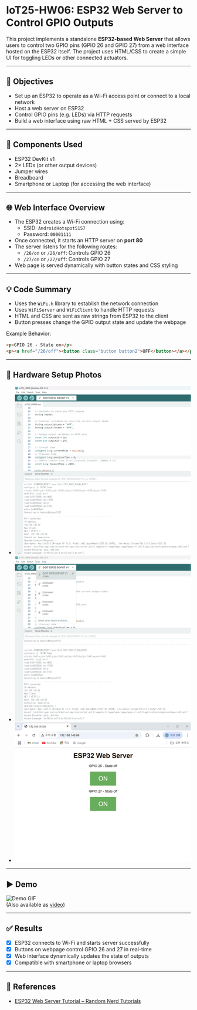 # IoT25-HW06: ESP32 Web Server to Control GPIO Outputs

This project implements a standalone **ESP32-based Web Server** that allows users to control two GPIO pins (GPIO 26 and GPIO 27) from a web interface hosted on the ESP32 itself. The project uses HTML/CSS to create a simple UI for toggling LEDs or other connected actuators.

---

## 🧾 Objectives

- Set up an ESP32 to operate as a Wi-Fi access point or connect to a local network
- Host a web server on ESP32
- Control GPIO pins (e.g. LEDs) via HTTP requests
- Build a web interface using raw HTML + CSS served by ESP32

---

## 🧰 Components Used

- ESP32 DevKit v1  
- 2× LEDs (or other output devices)  
- Jumper wires  
- Breadboard  
- Smartphone or Laptop (for accessing the web interface)  

---

## 🌐 Web Interface Overview

- The ESP32 creates a Wi-Fi connection using:
  - SSID: `AndroidHotspot5157`  
  - Password: `00001111`
- Once connected, it starts an HTTP server on **port 80**
- The server listens for the following routes:
  - `/26/on` or `/26/off`: Controls GPIO 26
  - `/27/on` or `/27/off`: Controls GPIO 27
- Web page is served dynamically with button states and CSS styling

---

## 💡 Code Summary

- Uses the `WiFi.h` library to establish the network connection
- Uses `WiFiServer` and `WiFiClient` to handle HTTP requests
- HTML and CSS are sent as raw strings from ESP32 to the client
- Button presses change the GPIO output state and update the webpage

Example Behavior:

```html
<p>GPIO 26 - State on</p>
<p><a href="/26/off"><button class="button button2">OFF</button></a></p>
```

---

## 📸 Hardware Setup Photos

- ![Setup Photo 1](./media/hw%206-1.png)  
- ![Setup Photo 2](./media/hw%206-2.png)  
- ![Setup Photo 3](./media/hw%206-3.png)

---

## ▶ Demo

![Demo GIF](./media/IoT25-HW06.gif)  
(Also available as [video](./media/IoT25-HW06.mp4))

---

## ✅ Results

- [x] ESP32 connects to Wi-Fi and starts server successfully  
- [x] Buttons on webpage control GPIO 26 and 27 in real-time  
- [x] Web interface dynamically updates the state of outputs  
- [x] Compatible with smartphone or laptop browsers  

---

## 🔗 References

- [ESP32 Web Server Tutorial – Random Nerd Tutorials](https://randomnerdtutorials.com/esp32-web-server-arduino-ide/)
